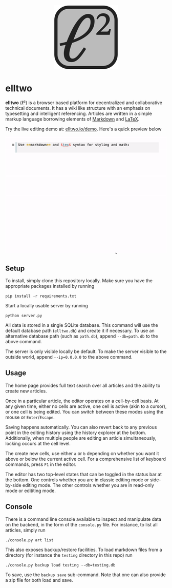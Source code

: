 <div align="center">
<img src="static/favicon/elltwo.svg" alt="logo"></img>
</div>

# elltwo

**elltwo** (ℓ²) is a browser based platform for decentralized and collaborative technical documents. It has a wiki like structure with an emphasis on typesetting and intelligent referencing. Articles are written in a simple markup language borrowing elements of [Markdown](https://en.wikipedia.org/wiki/Markdown) and [LaTeX](https://www.latex-project.org/).

Try the live editing demo at: [elltwo.io/demo](http://elltwo.io/demo). Here's a quick preview below

<div align="center">
<img src="static/adverts/ad.gif" alt="preview gif"></img>
</div>

## Setup

To install, simply clone this repository locally. Make sure you have the appropriate packages installed by running

```
pip install -r requirements.txt
```

Start a locally usable server by running

```
python server.py
```

All data is stored in a single SQLite database. This command will use the default database path (`elltwo.db`) and create it if necessary. To use an alternative database path (such as `path.db`), append `--db=path.db` to the above command.

The server is only visible locally be default. To make the server visible to the outside world, append `--ip=0.0.0.0` to the above command.

## Usage

The home page provides full text search over all articles and the ability to create new articles.

Once in a particular article, the editor operates on a cell-by-cell basis. At any given time, either no cells are active, one cell is active (akin to a cursor), or one cell is being edited. You can switch between these modes using the mouse or `Enter`/`Escape`.

Saving happens automatically. You can also revert back to any previous point in the editing history using the history explorer at the bottom. Additionally, when multiple people are editing an article simultaneously, locking occurs at the cell level.

The create new cells, use either `a` or `b` depending on whether you want it above or below the current active cell. For a comprehensive list of keyboard commands, press `F1` in the editor.

The editor has two top-level states that can be toggled in the status bar at the bottom. One controls whether you are in classic editing mode or side-by-side editing mode. The other controls whether you are in read-only mode or edititing mode.

## Console

There is a command line console available to inspect and manipulate data on the backend, in the form of the `console.py` file. For instance, to list all articles, simply run

```
./console.py art list
```

This also exposes backup/restore facilities. To load markdown files from a directory (for instance the `testing` directory in this repo) run

```
./console.py backup load testing --db=testing.db
```

To save, use the `backup save` sub-command. Note that one can also provide a zip file for both load and save.
